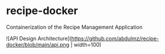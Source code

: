# recipe-docker
Containerization of the Recipe Management Application

![API Design Architecture](https://github.com/abdulmz/recipe-docker/blob/main/api.png | width=100)
